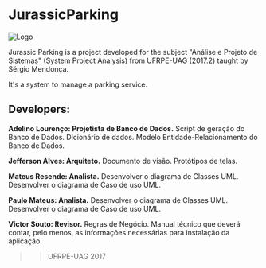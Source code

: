 # JurassicParking

![Logo](https://i.imgur.com/6EsZoY0.jpg)

Jurassic Parking is a project developed for the subject "Análise e Projeto de Sistemas" (System Project Analysis) from UFRPE-UAG (2017.2) taught by Sérgio Mendonça.

It's a system to manage a parking service.

## Developers:
__Adelino Lourenço: Projetista de Banco de Dados.__
  Script de geração do Banco de Dados.
  Dicionário de dados.
  Modelo Entidade-Relacionamento do Banco de Dados.
  
__Jefferson Alves: Arquiteto.__
  Documento de visão.
  Protótipos de telas.
  

__Mateus Resende: Analista.__
  Desenvolver o diagrama de Classes UML.
  Desenvolver o diagrama de Caso de uso UML.
  
__Paulo Mateus: Analista.__
  Desenvolver o diagrama de Classes UML.
  Desenvolver o diagrama de Caso de uso UML.

__Victor Souto: Revisor.__
  Regras de Negócio.
  Manual técnico que deverá contar, pelo menos, as informações necessárias para instalação da aplicação.
  
>>UFRPE-UAG 2017
